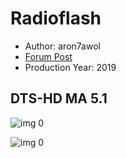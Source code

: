 # Radioflash

* Author: aron7awol
* [Forum Post](https://www.avsforum.com/threads/bass-eq-for-filtered-movies.2995212/post-59327208)
* Production Year: 2019

## DTS-HD MA 5.1

![img 0](https://i.imgur.com/Uqe5Hpl.jpg)

![img 0](https://i.imgur.com/nWZb93L.png)

